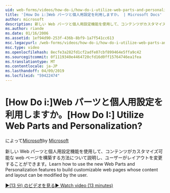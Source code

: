 ```yaml
---
uid: web-forms/videos/how-do-i/how-do-i-utilize-web-parts-and-personalization
title: '[How Do i:]Web パーツと個人用設定を利用しますか。 | Microsoft Docs'
author: microsoft
description: 新しい Web パーツと個人用設定機能を使用して、コンテンツがカスタマイズ可能な web ページを構築する方法について説明し、ユーザーがレイアウトを変更することができます。
ms.author: riande
ms.date: 01/16/2006
ms.assetid: 1ef94d90-253f-436b-8bf9-1a7f541cc613
msc.legacyurl: /web-forms/videos/how-do-i/how-do-i-utilize-web-parts-and-personalization
msc.type: video
ms.openlocfilehash: 8ecfe3a282fd1cf2adfe07cbf899464e5ffa9c42
ms.sourcegitcommit: 0f1119340e4464720cfd16d0ff15764746ea1fea
ms.translationtype: MT
ms.contentlocale: ja-JP
ms.lasthandoff: 04/09/2019
ms.locfileid: "59422474"
---
```

# <a name="how-do-i-utilize-web-parts-and-personalization"></a><span data-ttu-id="04ee2-104">[How Do i:]Web パーツと個人用設定を利用しますか。</span><span class="sxs-lookup"><span data-stu-id="04ee2-104">[How Do I:] Utilize Web Parts and Personalization?</span></span>

<span data-ttu-id="04ee2-105">によって[Microsoft](https://github.com/microsoft)</span><span class="sxs-lookup"><span data-stu-id="04ee2-105">by [Microsoft](https://github.com/microsoft)</span></span>

<span data-ttu-id="04ee2-106">新しい Web パーツと個人用設定機能を使用して、コンテンツがカスタマイズ可能な web ページを構築する方法について説明し、ユーザーがレイアウトを変更することができます。</span><span class="sxs-lookup"><span data-stu-id="04ee2-106">Learn how to use the new Web Parts and Personalization features to build customizable web pages whose content and layout can be modified by the user.</span></span>

[<span data-ttu-id="04ee2-107">&#9654;(13 分) のビデオを見る</span><span class="sxs-lookup"><span data-stu-id="04ee2-107">&#9654; Watch video (13 minutes)</span></span>](https://channel9.msdn.com/Blogs/ASP-NET-Site-Videos/how-do-i-utilize-web-parts-and-personalization)
